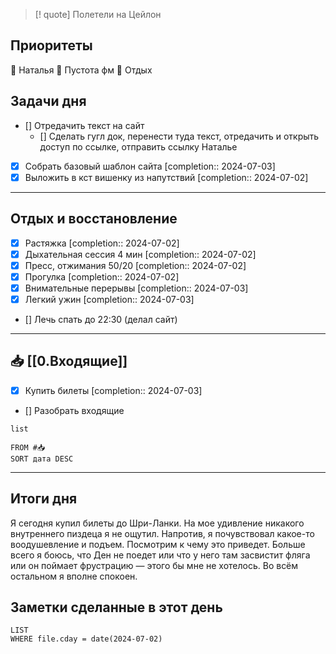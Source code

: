 > [! quote] Полетели на Цейлон
> 

## Приоритеты
🔴 Наталья
🔴 Пустота фм
🔴 Отдых

## Задачи дня
- [] Отредачить текст на сайт
	- [] Сделать гугл док, перенести туда текст, отредачить и открыть доступ по ссылке, отправить ссылку Наталье 
- [x] Собрать базовый шаблон сайта  [completion:: 2024-07-03]
- [x] Выложить в кст вишенку из напутствий  [completion:: 2024-07-02]

---
## Отдых и восстановление
- [x] Растяжка  [completion:: 2024-07-02]
- [x] Дыхательная сессия 4 мин  [completion:: 2024-07-02]
- [x] Пресс, отжимания 50/20  [completion:: 2024-07-02]
- [x] Прогулка  [completion:: 2024-07-02]
- [x] Внимательные перерывы  [completion:: 2024-07-03]
- [x] Легкий ужин  [completion:: 2024-07-03]
- [] Лечь спать до 22:30 (делал сайт)

---
## 📥 [[0.Входящие]]
- [x] Купить билеты  [completion:: 2024-07-03]
- [] Разобрать входящие



```dataview
list
	
FROM #📥
SORT дата DESC
```


---
## Итоги дня
Я сегодня купил билеты до Шри-Ланки. На мое удивление никакого внутреннего пиздеца я не ощутил. Напротив, я почувствовал какое-то воодушевление и подъем. Посмотрим к чему это приведет. Больше всего я боюсь, что Ден не поедет или что у него там засвистит фляга или он поймает фрустрацию — этого бы мне не хотелось. Во всём остальном я вполне спокоен. 




## Заметки сделанные в этот день
```dataview
LIST
WHERE file.cday = date(2024-07-02)
```

